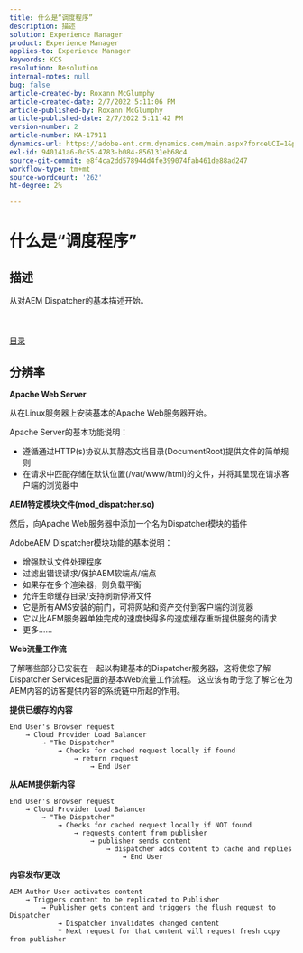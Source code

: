 ```yaml
---
title: 什么是“调度程序”
description: 描述
solution: Experience Manager
product: Experience Manager
applies-to: Experience Manager
keywords: KCS
resolution: Resolution
internal-notes: null
bug: false
article-created-by: Roxann McGlumphy
article-created-date: 2/7/2022 5:11:06 PM
article-published-by: Roxann McGlumphy
article-published-date: 2/7/2022 5:11:42 PM
version-number: 2
article-number: KA-17911
dynamics-url: https://adobe-ent.crm.dynamics.com/main.aspx?forceUCI=1&pagetype=entityrecord&etn=knowledgearticle&id=35d146ef-3888-ec11-93b0-0022480837ff
exl-id: 940141a6-0c55-4783-b084-856131eb68c4
source-git-commit: e8f4ca2dd578944d4fe399074fab461de88ad247
workflow-type: tm+mt
source-wordcount: '262'
ht-degree: 2%

---
```


# 什么是“调度程序”

## 描述

从对AEM Dispatcher的基本描述开始。<br><br> <br><br>[目录](https://experienceleague.adobe.com/docs/experience-cloud-kcs/kbarticles/KA-17490.html)

## 分辨率


<b>Apache Web Server</b>

从在Linux服务器上安装基本的Apache Web服务器开始。

Apache Server的基本功能说明：

- 遵循通过HTTP(s)协议从其静态文档目录(DocumentRoot)提供文件的简单规则
- 在请求中匹配存储在默认位置(/var/www/html)的文件，并将其呈现在请求客户端的浏览器中




<b>AEM特定模块文件(mod_dispatcher.so)</b>

然后，向Apache Web服务器中添加一个名为Dispatcher模块的插件

AdobeAEM Dispatcher模块功能的基本说明：

- 增强默认文件处理程序
- 过滤出错误请求/保护AEM软端点/端点
- 如果存在多个渲染器，则负载平衡
- 允许生命缓存目录/支持刷新停滞文件
- 它是所有AMS安装的前门，可将网站和资产交付到客户端的浏览器
- 它以比AEM服务器单独完成的速度快得多的速度缓存重新提供服务的请求
- 更多……




<b>Web流量工作流</b>

了解哪些部分已安装在一起以构建基本的Dispatcher服务器，这将使您了解Dispatcher Services配置的基本Web流量工作流程。
这应该有助于您了解它在为AEM内容的访客提供内容的系统链中所起的作用。

<b>提供已缓存的内容</b>


```
End User's Browser request 
    → Cloud Provider Load Balancer 
        → "The Dispatcher" 
            → Checks for cached request locally if found 
                → return request 
                    → End User
```


<b>从AEM提供新内容</b>


```
End User's Browser request 
    → Cloud Provider Load Balancer 
        → "The Dispatcher" 
            → Checks for cached request locally if NOT found 
                → requests content from publisher 
                    → publisher sends content 
                        → dispatcher adds content to cache and replies 
                            → End User
```


<b>内容发布/更改</b>


```
AEM Author User activates content 
    → Triggers content to be replicated to Publisher 
        → Publisher gets content and triggers the flush request to Dispatcher 
            → Dispatcher invalidates changed content 
            * Next request for that content will request fresh copy from publisher
```
